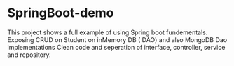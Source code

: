 # SpringBoot-demo

This project shows a full example of using Spring boot fundementals.
Exposing CRUD on Student on inMemory DB ( DAO) and also MongoDB Dao implementations
Clean code and seperation of interface, controller,  service and repository.
